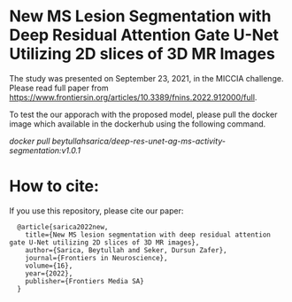 # New MS Lesion Segmentation with Deep Residual Attention Gate U-Net Utilizing 2D slices of 3D MR Images

The study was presented on September 23, 2021, in the MICCIA challenge. Please read full paper from https://www.frontiersin.org/articles/10.3389/fnins.2022.912000/full.

To test the our apporach with the proposed model, please pull the docker image which available in the dockerhub using the following command.

_docker pull beytullahsarica/deep-res-unet-ag-ms-activity-segmentation:v1.0.1_

# How to cite:
If you use this repository, please cite our paper:
```
  @article{sarica2022new,
    title={New MS lesion segmentation with deep residual attention gate U-Net utilizing 2D slices of 3D MR images},
    author={Sarica, Beytullah and Seker, Dursun Zafer},
    journal={Frontiers in Neuroscience},
    volume={16},
    year={2022},
    publisher={Frontiers Media SA}
  }
```
